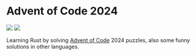 # Advent of Code 2024
![](https://img.shields.io/badge/stars%20⭐-50-yellow)
![](https://img.shields.io/badge/Rust-%23000000.svg?e&logo=rust&logoColor=white)

Learning Rust by solving [Advent of Code](https://adventofcode.com/) 2024 puzzles,
also some funny solutions in other languages.